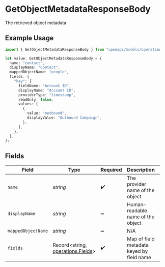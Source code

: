 # GetObjectMetadataResponseBody

The retrieved object metadata

## Example Usage

```typescript
import { GetObjectMetadataResponseBody } from "openapi/models/operations";

let value: GetObjectMetadataResponseBody = {
  name: "contact",
  displayName: "Contact",
  mappedObjectName: "people",
  fields: {
    "key": {
      fieldName: "Account ID",
      displayName: "Account ID",
      providerType: "timestamp",
      readOnly: false,
      values: [
        {
          value: "outbound",
          displayValue: "Outbound Campaign",
        },
      ],
    },
  },
};
```

## Fields

| Field                                                                  | Type                                                                   | Required                                                               | Description                                                            | Example                                                                |
| ---------------------------------------------------------------------- | ---------------------------------------------------------------------- | ---------------------------------------------------------------------- | ---------------------------------------------------------------------- | ---------------------------------------------------------------------- |
| `name`                                                                 | *string*                                                               | :heavy_check_mark:                                                     | The provider name of the object                                        | contact                                                                |
| `displayName`                                                          | *string*                                                               | :heavy_minus_sign:                                                     | Human-readable name of the object                                      | Contact                                                                |
| `mappedObjectName`                                                     | *string*                                                               | :heavy_minus_sign:                                                     | N/A                                                                    | people                                                                 |
| `fields`                                                               | Record<string, [operations.Fields](../../models/operations/fields.md)> | :heavy_check_mark:                                                     | Map of field metadata keyed by field name                              |                                                                        |